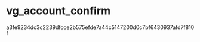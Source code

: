 vg_account_confirm
==================

a3fe9234dc3c2239dfcce2b575efde7a44c5147200d0c7bf6430937afd7f810f
